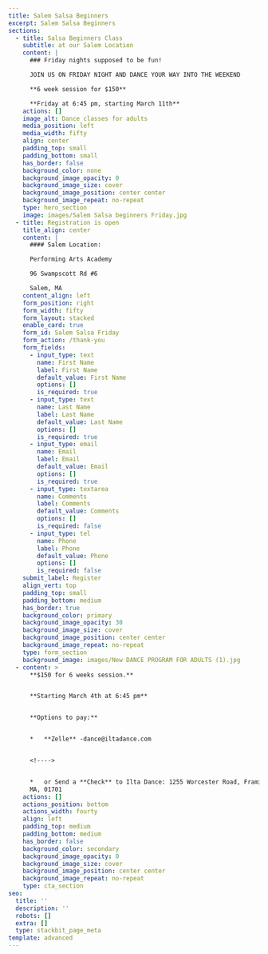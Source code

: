```yaml
---
title: Salem Salsa Beginners
excerpt: Salem Salsa Beginners
sections:
  - title: Salsa Beginners Class
    subtitle: at our Salem Location
    content: |
      ### Friday nights supposed to be fun!

      JOIN US ON FRIDAY NIGHT AND DANCE YOUR WAY INTO THE WEEKEND

      **6 week session for $150**

      **Friday at 6:45 pm, starting March 11th**
    actions: []
    image_alt: Dance classes for adults
    media_position: left
    media_width: fifty
    align: center
    padding_top: small
    padding_bottom: small
    has_border: false
    background_color: none
    background_image_opacity: 0
    background_image_size: cover
    background_image_position: center center
    background_image_repeat: no-repeat
    type: hero_section
    image: images/Salem Salsa beginners Friday.jpg
  - title: Registration is open
    title_align: center
    content: |
      #### Salem Location:

      Performing Arts Academy

      96 Swampscott Rd #6

      Salem, MA
    content_align: left
    form_position: right
    form_width: fifty
    form_layout: stacked
    enable_card: true
    form_id: Salem Salsa Friday
    form_action: /thank-you
    form_fields:
      - input_type: text
        name: First Name
        label: First Name
        default_value: First Name
        options: []
        is_required: true
      - input_type: text
        name: Last Name
        label: Last Name
        default_value: Last Name
        options: []
        is_required: true
      - input_type: email
        name: Email
        label: Email
        default_value: Email
        options: []
        is_required: true
      - input_type: textarea
        name: Comments
        label: Comments
        default_value: Comments
        options: []
        is_required: false
      - input_type: tel
        name: Phone
        label: Phone
        default_value: Phone
        options: []
        is_required: false
    submit_label: Register
    align_vert: top
    padding_top: small
    padding_bottom: medium
    has_border: true
    background_color: primary
    background_image_opacity: 30
    background_image_size: cover
    background_image_position: center center
    background_image_repeat: no-repeat
    type: form_section
    background_image: images/New DANCE PROGRAM FOR ADULTS (1).jpg
  - content: >
      **$150 for 6 weeks session.**


      **Starting March 4th at 6:45 pm**


      **Options to pay:**


      *   **Zelle** -dance@iltadance.com


      <!---->


      *   or Send a **Check** to Ilta Dance: 1255 Worcester Road, Framingham,
      MA, 01701
    actions: []
    actions_position: bottom
    actions_width: fourty
    align: left
    padding_top: medium
    padding_bottom: medium
    has_border: false
    background_color: secondary
    background_image_opacity: 0
    background_image_size: cover
    background_image_position: center center
    background_image_repeat: no-repeat
    type: cta_section
seo:
  title: ''
  description: ''
  robots: []
  extra: []
  type: stackbit_page_meta
template: advanced
---
```

